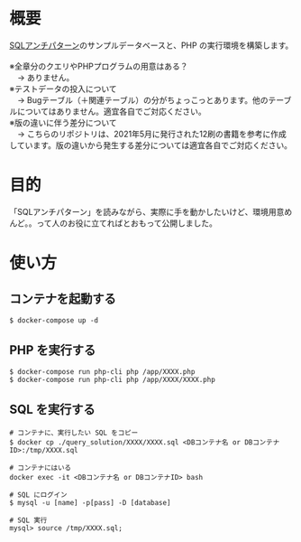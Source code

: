 # 概要
[SQLアンチパターン](https://www.oreilly.co.jp/books/9784873115894/)のサンプルデータベースと、PHP の実行環境を構築します。<br>
<br>
※全章分のクエリやPHPプログラムの用意はある？<br>
　→ ありません。<br>
※テストデータの投入について<br>
　→ Bugテーブル（＋関連テーブル）の分がちょっこっとあります。他のテーブルについてはありません。適宜各自でご対応ください。<br>
※版の違いに伴う差分について<br>
　→ こちらのリポジトリは、2021年5月に発行された12刷の書籍を参考に作成しています。版の違いから発生する差分については適宜各自でご対応ください。

# 目的
「SQLアンチパターン」を読みながら、実際に手を動かしたいけど、環境用意めんど。。って人のお役に立てればとおもって公開しました。

# 使い方
## コンテナを起動する
```
$ docker-compose up -d
```
## PHP を実行する
```
$ docker-compose run php-cli php /app/XXXX.php
$ docker-compose run php-cli php /app/XXXX/XXXX.php
```
## SQL を実行する
```
# コンテナに、実行したい SQL をコピー
$ docker cp ./query_solution/XXXX/XXXX.sql <DBコンテナ名 or DBコンテナID>:/tmp/XXXX.sql

# コンテナにはいる
docker exec -it <DBコンテナ名 or DBコンテナID> bash

# SQL にログイン
$ mysql -u [name] -p[pass] -D [database]

# SQL 実行
mysql> source /tmp/XXXX.sql;
```
